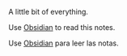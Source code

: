 A little bit of everything.

Use [Obsidian](https://obsidian.md/) to read this notes.

Use [Obsidian](https://obsidian.md/) para leer las notas.